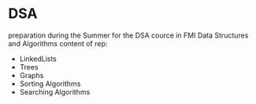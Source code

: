 # DSA 
preparation during the Summer for the DSA cource in FMI
Data Structures and Algorithms
content of rep:
- LinkedLists
- Trees
- Graphs
- Sorting Algorithms
- Searching Algorithms
